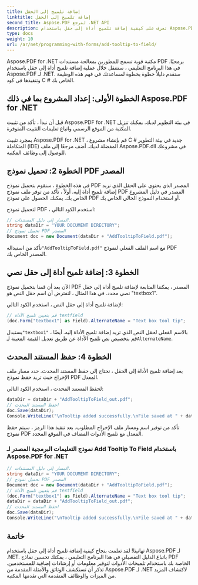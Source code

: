 ```yaml
---
title: إضافة تلميح إلى الحقل
linktitle: إضافة تلميح إلى الحقل
second_title: Aspose.PDF لمرجع .NET API
description: تعرف على كيفية إضافة تلميح أداة إلى حقل باستخدام Aspose.PDF for .NET.
type: docs
weight: 10
url: /ar/net/programming-with-forms/add-tooltip-to-field/
---
```


Aspose.PDF for .NET مكتبة قوية تسمح للمطورين بمعالجة مستندات PDF برمجيًا. في هذا البرنامج التعليمي ، سنتنقل خلال عملية إضافة تلميح أداة إلى حقل باستخدام Aspose.PDF لـ .NET. سنقدم دليلاً خطوة بخطوة لمساعدتك في فهم هذه الوظيفة وتنفيذها في كود C # الخاص بك.

## الخطوة الأولى: إعداد المشروع بما في ذلك Aspose.PDF for .NET

قبل أن نبدأ ، تأكد من تثبيت Aspose.PDF for .NET في بيئة التطوير لديك. يمكنك تنزيل المكتبة من الموقع الرسمي واتباع تعليمات التثبيت المتوفرة.

بمجرد تثبيت Aspose.PDF for .NET ، قم بإنشاء مشروع C # جديد في بيئة التطوير المتكاملة (IDE) المفضلة لديك. أضف مرجعًا إلى ملف Aspose.PDF.dll في مشروعك للوصول إلى وظائف المكتبة.

## الخطوة 2: تحميل نموذج PDF المصدر

في هذه الخطوة ، سنقوم بتحميل نموذج PDF المصدر الذي يحتوي على الحقل الذي نريد إضافة تلميح أداة إليه. أولاً ، تأكد من توفر ملف نموذج PDF المصدر في دليل المشروع الخاص بك. يمكنك الحصول على نموذج PDF أو استخدام النموذج الحالي الخاص بك.

لتحميل نموذج PDF ، استخدم الكود التالي:

```csharp
// المسار إلى دليل المستندات.
string dataDir = "YOUR DOCUMENT DIRECTORY";
// تحميل نموذج PDF المصدر
Document doc = new Document(dataDir + "AddTooltipToField.pdf");
```

 تأكد من استبداله`"AddTooltipToField.pdf"` مع اسم الملف الفعلي لنموذج PDF المصدر الخاص بك.

## الخطوة 3: إضافة تلميح أداة إلى حقل نصي

الآن بعد أن قمنا بتحميل نموذج PDF المصدر ، يمكننا المتابعة لإضافة تلميح أداة إلى حقل نصي محدد. في هذا المثال ، لنفترض أن اسم حقل النص هو "textbox1".

لإضافة تلميح أداة إلى حقل النص ، استخدم الكود التالي:

```csharp
// قم بتعيين تلميح الأداة textfield
(doc.Form["textbox1"] as Field).AlternateName = "Text box tool tip";
```

 يستبدل`"textbox1"` بالاسم الفعلي لحقل النص الذي تريد إضافة تلميح الأداة إليه. أيضًا ، قم بتخصيص نص تلميح الأداة عن طريق تعديل القيمة المعينة لـ`AlternateName`.

## الخطوة 4: حفظ المستند المحدث

بعد إضافة تلميح الأداة إلى الحقل ، نحتاج إلى حفظ المستند المحدث. حدد مسار ملف الإخراج حيث تريد حفظ نموذج PDF المعدل.

لحفظ المستند المحدث ، استخدم الكود التالي:

```csharp
dataDir = dataDir + "AddTooltipToField_out.pdf";
// احفظ المستند المحدث
doc.Save(dataDir);
Console.WriteLine("\nTooltip added successfully.\nFile saved at " + dataDir);
```

تأكد من توفير اسم ومسار ملف الإخراج المطلوب. بعد تنفيذ هذا الرمز ، سيتم حفظ نموذج PDF المعدل مع تلميح الأدوات المضاف في الموقع المحدد.

### نموذج التعليمات البرمجية المصدر لـ Add Tooltip To Field باستخدام Aspose.PDF for .NET 

```csharp
// المسار إلى دليل المستندات.
string dataDir = "YOUR DOCUMENT DIRECTORY";
// تحميل نموذج PDF المصدر
Document doc = new Document(dataDir + "AddTooltipToField.pdf");
// قم بتعيين تلميح الأداة textfield
(doc.Form["textbox1"] as Field).AlternateName = "Text box tool tip";
dataDir = dataDir + "AddTooltipToField_out.pdf";
// احفظ المستند المحدث
doc.Save(dataDir);
Console.WriteLine("\nTooltip added successfully.\nFile saved at " + dataDir);
```

## خاتمة

تهانينا! لقد تعلمت بنجاح كيفية إضافة تلميح أداة إلى حقل باستخدام Aspose.PDF لـ .NET. باتباع الدليل التفصيلي في هذا البرنامج التعليمي ، يمكنك تحسين نماذج PDF الخاصة بك باستخدام تلميحات الأدوات لتوفير معلومات أو إرشادات إضافية للمستخدمين. تذكر أن تستكشف الوثائق والأمثلة المقدمة من Aspose.PDF لـ .NET لاكتشاف المزيد من الميزات والوظائف المتقدمة التي تقدمها المكتبة.
